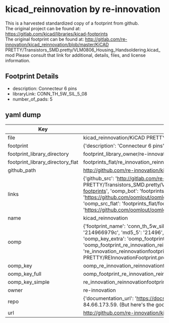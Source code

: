# kicad_reinnovation by re-innovation  
This is a harvested standardized copy of a footprint from github.  
The original project can be found at:  
https://gitlab.com/kicad/libraries/kicad-footprints  
The original footprint can be found at:
http://gitlab.com/re-innovation/kicad_reinnovation/blob/master/KiCAD PRETTY/Transistors_SMD.pretty/VLM0806_Housing_Handsoldering.kicad_mod
Please consult that link for additional, details, files, and license information.  
## Footprint Details
* description: Connecteur 6 pins  
* libraryLink: CONN_TH_5W_SIL_5_08  
* number_of_pads: 5  
## yaml dump  
| Key | Value |  
| --- | --- |  
| file | kicad_reinnovation/KiCAD PRETTY/REInnovationFootprint.pretty/CONN_TH_5W_SIL_5_08.kicad_mod |  
| footprint | {'description': 'Connecteur 6 pins', 'libraryLink': 'CONN_TH_5W_SIL_5_08', 'number_of_pads': 5} |  
| footprint_library_directory | footprint_library_owner/re-innovation_kicad_reinnovation |  
| footprint_library_directory_flat | footprints_flat/re_innovation_reinnovationfootprint_conn_th_5w_sil_5_08/working |  
| github_path | http://github.com/re-innovation/kicad_reinnovation/blob/master/KiCAD PRETTY/REInnovationFootprint.pretty/CONN_TH_5W_SIL_5_08.kicad_mod |  
| links | {'github_src': 'http://gitlab.com/re-innovation/kicad_reinnovation/blob/master/KiCAD PRETTY/Transistors_SMD.pretty/VLM0806_Housing_Handsoldering.kicad_mod', 'github_src_repo': 'https://gitlab.com/kicad/libraries/kicad-footprints', 'oomp_bot': 'footprints/re_innovation_reinnovationfootprint_conn_th_5w_sil_5_08/working', 'oomp_bot_github': 'https://github.com/oomlout/oomlout_oomp_footprint_bot/tree/main/footprints/re_innovation_reinnovationfootprint_conn_th_5w_sil_5_08/working', 'oomp_src_flat': 'footprints_flat/footprints_flat/re_innovation_reinnovationfootprint_conn_th_5w_sil_5_08/working', 'oomp_src_flat_github': 'https://github.com/oomlout/oomlout_oomp_footprint_src/tree/main/footprints_flat/re_innovation_reinnovationfootprint_conn_th_5w_sil_5_08/working'} |  
| name | kicad_reinnovation |  
| oomp | {'footprint_name': 'conn_th_5w_sil_5_08', 'library_name': 'reinnovationfootprint', 'md5': '214966979cd65c2248400b2d3dfb06bf', 'md5_10': '214966979c', 'md5_5': '21496', 'md5_6': '214966', 'oomp_key': 'oomp_re_innovation_reinnovationfootprint_conn_th_5w_sil_5_08', 'oomp_key_extra': 'oomp_footprint_re_innovation_reinnovationfootprint_conn_th_5w_sil_5_08', 'oomp_key_full': 'oomp_footprint_re_innovation_reinnovationfootprint_conn_th_5w_sil_5_08_214966', 'oomp_key_simple': 're_innovation_reinnovationfootprint_conn_th_5w_sil_5_08', 'original_filename': 'kicad_reinnovation/KiCAD PRETTY/REInnovationFootprint.pretty/CONN_TH_5W_SIL_5_08.kicad_mod', 'owner_name': 're_innovation'} |  
| oomp_key | oomp_re_innovation_reinnovationfootprint_conn_th_5w_sil_5_08 |  
| oomp_key_full | oomp_footprint_re_innovation_reinnovationfootprint_conn_th_5w_sil_5_08 |  
| oomp_key_simple | re_innovation_reinnovationfootprint_conn_th_5w_sil_5_08 |  
| owner | re-innovation |  
| repo | {'documentation_url': 'https://docs.github.com/rest/overview/resources-in-the-rest-api#rate-limiting', 'message': "API rate limit exceeded for 84.66.173.59. (But here's the good news: Authenticated requests get a higher rate limit. Check out the documentation for more details.)"} |  
| url | http://github.com/re-innovation/kicad_reinnovation |  


